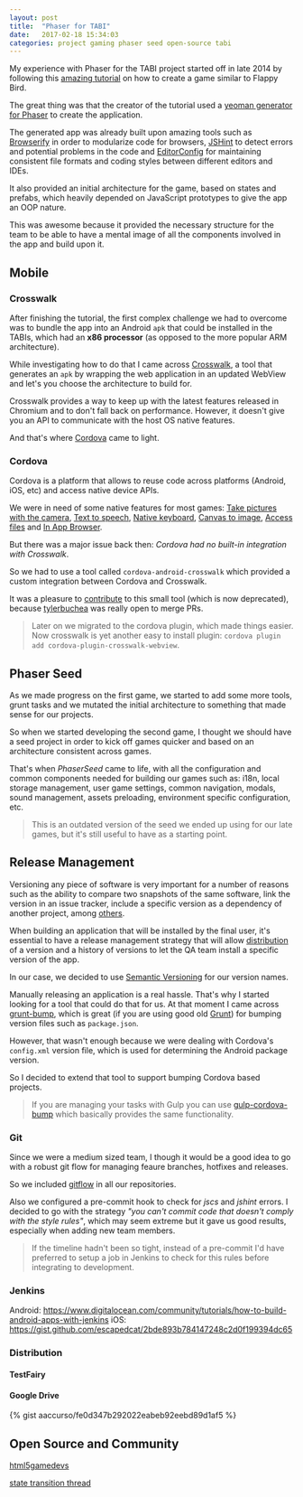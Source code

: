 ```yaml
---
layout: post
title:  "Phaser for TABI"
date:   2017-02-18 15:34:03
categories: project gaming phaser seed open-source tabi
---
```

My experience with Phaser for the TABI project started off in late 2014 by following this [amazing tutorial](http://www.codevinsky.com/phaser-2-0-tutorial-flappy-bird-part-5/) on how to create a game similar to Flappy Bird.

The great thing was that the creator of the tutorial used a [yeoman generator for Phaser](https://github.com/8-uh/generator-phaser-official) to create the application.

The generated app was already built upon amazing tools such as [Browserify](https://browserify.org) in order to modularize code for browsers, [JSHint](http://jshint.com/) to detect errors and potential problems in the code and [EditorConfig](https://editorconfig.org/) for maintaining consistent file formats and coding styles between different editors and IDEs.

It also provided an initial architecture for the game, based on states and prefabs, which heavily depended on JavaScript prototypes to give the app an OOP nature.

This was awesome because it provided the necessary structure for the team to be able to have a mental image of all the components involved in the app and build upon it.

## Mobile

### Crosswalk

After finishing the tutorial, the first complex challenge we had to overcome was to bundle the app into an Android `apk` that could be installed in the TABIs, which had an **x86 processor** (as opposed to the more popular ARM architecture).

While investigating how to do that I came across [Crosswalk](https://crosswalk-project.org), a tool that generates an `apk` by wrapping the web application in an updated WebView and let's you choose the architecture to build for.

Crosswalk provides a way to keep up with the latest features released in Chromium and to don't fall back on performance. However, it doesn't give you an API to communicate with the host OS native features.

And that's where [Cordova](https://cordova.apache.org/) came to light.

### Cordova

Cordova is a platform that allows to reuse code across platforms (Android, iOS, etc) and access native device APIs.

We were in need of some native features for most games: [Take pictures with the camera](https://github.com/apache/cordova-plugin-camera), [Text to speech](https://github.com/vilic/cordova-plugin-tts), [Native keyboard](com.ionic.keyboard), [Canvas to image](org.devgeeks.Canvas2ImagePlugin), [Access files](https://cordova.apache.org/docs/en/latest/reference/cordova-plugin-file/) and [In App Browser](https://cordova.apache.org/docs/en/latest/reference/cordova-plugin-inappbrowser/).

But there was a major issue back then: _Cordova had no built-in integration with Crosswalk_.

So we had to use a tool called `cordova-android-crosswalk` which provided a custom integration between Cordova and Crosswalk.

It was a pleasure to [contribute](https://github.com/tylerbuchea/cordova-android-crosswalk/commits?author=aaccurso) to this small tool (which is now deprecated), because [tylerbuchea](https://github.com/tylerbuchea) was really open to merge PRs.

<github-repo-card owner="tylerbuchea" name="cordova-android-crosswalk">
  <div class="loading">
    <div class="loading-bar"></div>
    <div class="loading-bar"></div>
    <div class="loading-bar"></div>
    <div class="loading-bar"></div>
  </div>
</github-repo-card>

> Later on we migrated to the cordova plugin, which made things easier. Now crosswalk is yet another easy to install plugin: `cordova plugin add cordova-plugin-crosswalk-webview`.

## Phaser Seed

As we made progress on the first game, we started to add some more tools, grunt tasks and we mutated the initial architecture to something that made sense for our projects.

So when we started developing the second game, I thought we should have a seed project in order to kick off games quicker and based on an architecture consistent across games.

That's when _PhaserSeed_ came to life, with all the configuration and common components needed for building our games such as: i18n, local storage management, user game settings, common navigation, modals, sound management, assets preloading, environment specific configuration, etc.

<github-repo-card name="phaser-seed">
  <div class="loading">
    <div class="loading-bar"></div>
    <div class="loading-bar"></div>
    <div class="loading-bar"></div>
    <div class="loading-bar"></div>
  </div>
</github-repo-card>

> This is an outdated version of the seed we ended up using for our late games, but it's still useful to have as a starting point.

## Release Management

Versioning any piece of software is very important for a number of reasons such as the ability to compare two snapshots of the same software, link the version in an issue tracker, include a specific version as a dependency of another project, among [others](https://developer.android.com/studio/publish/versioning.html).

When building an application that will be installed by the final user, it's essential to have a release management strategy that will allow [distribution](#distribution) of a version and a history of versions to let the QA team install a specific version of the app.

In our case, we decided to use [Semantic Versioning](http://semver.org/) for our version names.

Manually releasing an application is a real hassle. That's why I started looking for a tool that could do that for us. At that moment I came across [grunt-bump](https://github.com/vojtajina/grunt-bump), which is great (if you are using good old [Grunt](https://gruntjs.com/)) for bumping version files such as `package.json`.

However, that wasn't enough because we were dealing with Cordova's `config.xml` version file, which is used for determining the Android package version.

So I decided to extend that tool to support bumping Cordova based projects.

<github-repo-card name="grunt-bump-cordova">
  <div class="loading">
    <div class="loading-bar"></div>
    <div class="loading-bar"></div>
    <div class="loading-bar"></div>
    <div class="loading-bar"></div>
  </div>
</github-repo-card>

> If you are managing your tasks with Gulp you can use [gulp-cordova-bump](https://github.com/MichaelTaylor3D/gulp-cordova-bump) which basically provides the same functionality.

### Git

Since we were a medium sized team, I though it would be a good idea to go with a robust git flow for managing feaure branches, hotfixes and releases.

So we included [gitflow](https://github.com/nvie/gitflow) in all our repositories.

Also we configured a pre-commit hook to check for _jscs_ and _jshint_ errors. I decided to go with the strategy _"you can't commit code that doesn't comply with the style rules"_, which may seem extreme but it gave us good results, especially when adding new team members.

> If the timeline hadn't been so tight, instead of a pre-commit I'd have preferred to setup a job in Jenkins to check for this rules before integrating to development.

### Jenkins

Android: https://www.digitalocean.com/community/tutorials/how-to-build-android-apps-with-jenkins
iOS: https://gist.github.com/escapedcat/2bde893b784147248c2d0f199394dc65

### Distribution

#### TestFairy

<github-repo-card owner="testfairy" name="command-line-uploader">
  <div class="loading">
    <div class="loading-bar"></div>
    <div class="loading-bar"></div>
    <div class="loading-bar"></div>
    <div class="loading-bar"></div>
  </div>
</github-repo-card>

#### Google Drive

<github-repo-card owner="prasmussen" name="gdrive">
  <div class="loading">
    <div class="loading-bar"></div>
    <div class="loading-bar"></div>
    <div class="loading-bar"></div>
    <div class="loading-bar"></div>
  </div>
</github-repo-card>

{% gist aaccurso/fe0d347b292022eabeb92eebd89d1af5 %}

## Open Source and Community

[html5gamedevs](http://www.html5gamedevs.com/profile/11049-aaccurso/)

<github-repo-card name="phaser-state-transition-plugin">
  <div class="loading">
    <div class="loading-bar"></div>
    <div class="loading-bar"></div>
    <div class="loading-bar"></div>
    <div class="loading-bar"></div>
  </div>
</github-repo-card>

[state transition thread](http://www.html5gamedevs.com/topic/10015-phaser-213-and-state-transition-plugin/?do=findComment&comment=64638)

<github-repo-card name="canvas-image-saver">
  <div class="loading">
    <div class="loading-bar"></div>
    <div class="loading-bar"></div>
    <div class="loading-bar"></div>
    <div class="loading-bar"></div>
  </div>
</github-repo-card>
<github-repo-card name="Canvas2ImagePlugin">
  <div class="loading">
    <div class="loading-bar"></div>
    <div class="loading-bar"></div>
    <div class="loading-bar"></div>
    <div class="loading-bar"></div>
  </div>
</github-repo-card>
